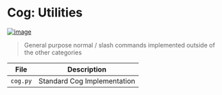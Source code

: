 # Cog: Utilities

[![image](https://img.shields.io/discord/719343092963999804?color=%237289DA&label=Parallel%20Yonder&logo=discord&logoColor=white)](https://discord.gg/CENcTvnarE)

> General purpose normal / slash commands implemented outside of the other categories

|         File         |           Description           |
|----------------------|---------------------------------|
| `cog.py`             | Standard Cog Implementation     |
